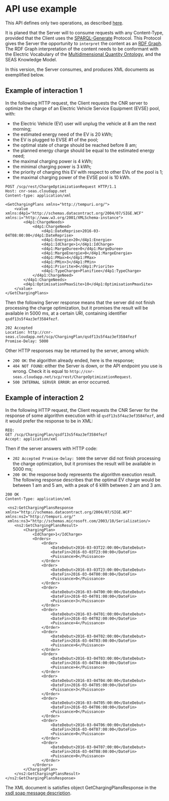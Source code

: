 # API use example

This API defines only two operations, as described [here](index.html). 

It is planed that the Server will to consume requests with any Content-Type, provided that the Client uses the [SPARQL-Generate](http://thesmartenergy.github.io/sparql-generate-jena/) Protocol. This Protocol gives the Server the opportunity to `interpret` the content as an [RDF Graph](https://www.w3.org/TR/rdf11-concepts/#section-rdf-graph). The RDF Graph interpretation of the content needs to be conformant with the Electric Vocabulary of the [Multidimensional Quantity Ontology](http://w3id.org/multidimensional-quantity/), and the SEAS Knowledge Model.

In this version, the Server consumes, and produces XML documents as exemplified below.


## Example of interaction 1

In the following HTTP request, the Client requests the CNR server to optimize the charge of an Electric Vehicle Service Equipment (EVSE) pool, with:

- the Electric Vehicle (EV) user will unplug the vehicle at 8 am the next morning;
- the estimated energy need of the EV is 20 kWh;
- the EV is plugged to EVSE #1 of the pool;
- the optimal state of charge should be reached before 8 am;
- the planned energy charge should be equal to the estimated energy need;
- the maximal charging power is 4 kWh;
- the minimal charging power is 3 kWh;
- the priority of charging this EV with respect to other EVs of the pool is 1;
- the maximal charging power of the EVSE pool is 10 kWh.

```
POST /scp/rest/ChargeOptimizationRequest HTTP/1.1
Host: cnr-seas.cloudapp.net
Content-type: application/xml

<GetChargingPlans xmlns="http://tempuri.org/">
    <value xmlns:d4p1="http://schemas.datacontract.org/2004/07/SIGE.WCF" xmlns:i="http://www.w3.org/2001/XMLSchema-instance">
        <d4p1:ChargeNeeds>
            <d4p1:ChargeNeed>
                <d4p1:DateReprise>2016-03-04T08:00:00</d4p1:DateReprise>
                <d4p1:Energie>20</d4p1:Energie>
                <d4p1:IdCharge>1</d4p1:IdCharge>
                <d4p1:MargeDuree>0</d4p1:MargeDuree>
                <d4p1:MargeEnergie>0</d4p1:MargeEnergie>
                <d4p1:PMax>4</d4p1:PMax>
                <d4p1:PMin>3</d4p1:PMin>
                <d4p1:Priorite>0</d4p1:Priorite>
                <d4p1:TypeCharge>Planifiee</d4p1:TypeCharge>
            </d4p1:ChargeNeed>
        </d4p1:ChargeNeeds>
        <d4p1:OptimisationPmaxSite>10</d4p1:OptimisationPmaxSite>
    </value>
</GetChargingPlans>
```

Then the following Server response means that the server did not finish processing the charge optimization, but it promises the result will be available in 5000 ms, at a certain URI, containing identifier `qsdf13s5f4az3ef3584fezf`.

```
202 Accepted
Location: http://cnr-seas.cloudapp.net/scp/ChargingPlan/qsdf13s5f4az3ef3584fezf
Promise-Delay: 5000
```

Other HTTP responses may be returned by the server, among which:

- `20O OK`: the algorithm already ended, here is the response;
- `404 NOT FOUND`: either the Server is down, or the API endpoint you use is wrong. Check it is equal to `http://cnr-seas.cloudapp.net/scp/rest/ChargeOptimizationRequest`.
- `500 INTERNAL SERVER ERROR`: an error occurred. 

## Example of interaction 2

In the following HTTP request, the Client requests the CNR Server for the response of some algorithm execution with id `qsdf13s5f4az3ef3584fezf`, and it would prefer the response to be in XML:

```
REQ:
GET /scp/ChargingPlan/qsdf13s5f4az3ef3584fezf
Accept: application/xml
```

Then if the server answers with HTTP code:

- `202 Accepted Promise-Delay: 5000` the server did not finish processing the charge optimization, but it promises the result will be available in 5000 ms;
- `200 OK`: the response body represents the algorithm execution result. The following response describes that the optimal EV charge would be between 1 am and 5 am, with a peak of 6 kWh between 2 am and 3 am.

                
```
200 OK
Content-Type: application/xml 
```

```
 <ns2:GetChargingPlansResponse xmlns="http://schemas.datacontract.org/2004/07/SIGE.WCF" xmlns:ns2="http://tempuri.org/"
 xmlns:ns3="http://schemas.microsoft.com/2003/10/Serialization/>
    <ns2:GetChargingPlansResult>
        <ChargingPlan>
            <IdCharge>1</IdCharge>
            <Orders>
                <Order>
                    <DateDebut>2016-03-03T22:00:00</DateDebut>
                    <DateFin>2016-03-03T23:00:00</DateFin>
                    <Puissance>0</Puissance>
                </Order>
                <Order>
                    <DateDebut>2016-03-03T23:00:00</DateDebut>
                    <DateFin>2016-03-04T00:00:00</DateFin>
                    <Puissance>0</Puissance>
                </Order>
                <Order>
                    <DateDebut>2016-03-04T00:00:00</DateDebut>
                    <DateFin>2016-03-04T01:00:00</DateFin>
                    <Puissance>3</Puissance>
                </Order>
                <Order>
                    <DateDebut>2016-03-04T01:00:00</DateDebut>
                    <DateFin>2016-03-04T02:00:00</DateFin>
                    <Puissance>4</Puissance>
                </Order>
                <Order>
                    <DateDebut>2016-03-04T02:00:00</DateDebut>
                    <DateFin>2016-03-04T03:00:00</DateFin>
                    <Puissance>6</Puissance>
                </Order>
                <Order>
                    <DateDebut>2016-03-04T03:00:00</DateDebut>
                    <DateFin>2016-03-04T04:00:00</DateFin>
                    <Puissance>4</Puissance>
                </Order>
                <Order>
                    <DateDebut>2016-03-04T04:00:00</DateDebut>
                    <DateFin>2016-03-04T05:00:00</DateFin>
                    <Puissance>3</Puissance>
                </Order>
                <Order>
                    <DateDebut>2016-03-04T05:00:00</DateDebut>
                    <DateFin>2016-03-04T06:00:00</DateFin>
                    <Puissance>0</Puissance>
                </Order>
                <Order>
                    <DateDebut>2016-03-04T06:00:00</DateDebut>
                    <DateFin>2016-03-04T07:00:00</DateFin>
                    <Puissance>0</Puissance>
                </Order>
                <Order>
                    <DateDebut>2016-03-04T07:00:00</DateDebut>
                    <DateFin>2016-03-04T08:00:00</DateFin>
                    <Puissance>0</Puissance>
                </Order>
            </Orders>
        </ChargingPlan>
    </ns2:GetChargingPlansResult>
</ns2:GetChargingPlansResponse>
```


The XML document is satisfies object GetChargingPlansResponse in the [xsdl soap message description](http://bit.ly/1RZms6O).
